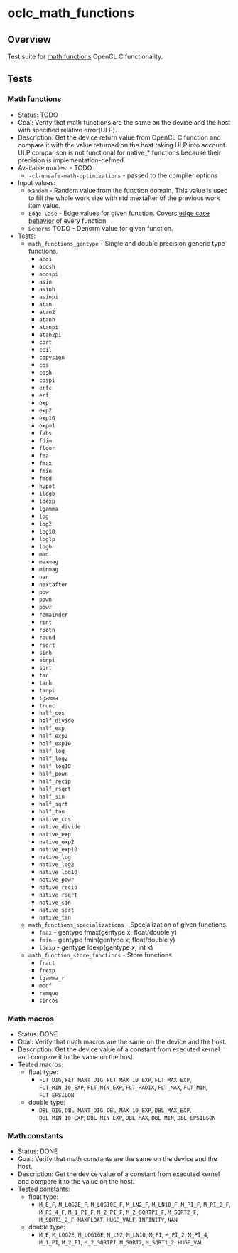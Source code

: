 # oclc_math_functions

## Overview
Test suite for [math functions](https://registry.khronos.org/OpenCL/specs/3.0-unified/html/OpenCL_C.html#math-functions) OpenCL C functionality.

## Tests

### Math functions
* Status: TODO
* Goal: Verify that math functions are the same on the device and the host with specified relative error(ULP).
* Description: Get the device return value from OpenCL C function and compare it with the value returned on the host taking ULP into account.
  ULP comparison is not functional for native_* functions because their precision is implementation-defined.
* Available modes: - TODO
  * `-cl-unsafe-math-optimizations` - passed to the compiler options
* Input values: 
  * `Random` - Random value from the function domain. This value is used to fill the whole work size with std::nextafter of the previous work item value.
  * `Edge Case` - Edge values for given function. Covers [edge case behavior](https://www.khronos.org/registry/OpenCL/specs/3.0-unified/html/OpenCL_C.html#edge-case-behavior) of every function.
  * `Denorms` TODO - Denorm value for given function.
* Tests:
  * `math_functions_gentype` - Single and double precision generic type functions.
    * `acos`
    * `acosh`
    * `acospi`
    * `asin`
    * `asinh`
    * `asinpi`
    * `atan`
    * `atan2`
    * `atanh`
    * `atanpi`
    * `atan2pi`
    * `cbrt`
    * `ceil`
    * `copysign`
    * `cos`
    * `cosh`
    * `cospi`
    * `erfc`
    * `erf`
    * `exp`
    * `exp2`
    * `exp10`
    * `expm1`
    * `fabs`
    * `fdim`
    * `floor`
    * `fma`
    * `fmax`
    * `fmin`
    * `fmod`
    * `hypot`
    * `ilogb` 
    * `ldexp`
    * `lgamma`
    * `log`
    * `log2`
    * `log10`
    * `log1p`
    * `logb`
    * `mad`
    * `maxmag`
    * `minmag`
    * `nan`
    * `nextafter`
    * `pow`
    * `pown`
    * `powr`
    * `remainder`
    * `rint`
    * `rootn`
    * `round`
    * `rsqrt`
    * `sinh`
    * `sinpi`
    * `sqrt`
    * `tan`
    * `tanh`
    * `tanpi`
    * `tgamma`
    * `trunc`
    * `half_cos`
    * `half_divide`
    * `half_exp`
    * `half_exp2`
    * `half_exp10`
    * `half_log`
    * `half_log2`
    * `half_log10`
    * `half_powr`
    * `half_recip`
    * `half_rsqrt`
    * `half_sin`
    * `half_sqrt`
    * `half_tan`
    * `native_cos`
    * `native_divide`
    * `native_exp`
    * `native_exp2`
    * `native_exp10`
    * `native_log`
    * `native_log2`
    * `native_log10`
    * `native_powr`
    * `native_recip`
    * `native_rsqrt`
    * `native_sin`
    * `native_sqrt`
    * `native_tan`
  * `math_functions_specializations` - Specialization of given functions.
    * `fmax` - gentype fmax(gentype x, float/double y)
    * `fmin` - gentype fmin(gentype x, float/double y)
    * `ldexp` - gentype ldexp(gentype x, int k)
  * `math_function_store_functions` - Store functions.
    * `fract`
    * `frexp`
    * `lgamma_r`
    * `modf`
    * `remquo`
    * `sincos`

### Math macros
* Status: DONE
* Goal: Verify that math macros are the same on the device and the host.
* Description: Get the device value of a constant from executed kernel and compare it to the value on the host.
* Tested macros:
  * float type:
    * `FLT_DIG`, `FLT_MANT_DIG`, `FLT_MAX_10_EXP`, `FLT_MAX_EXP`, `FLT_MIN_10_EXP`, `FLT_MIN_EXP`, `FLT_RADIX`, `FLT_MAX`, `FLT_MIN`, `FLT_EPSILON`
  * double type:
    * `DBL_DIG`, `DBL_MANT_DIG`, `DBL_MAX_10_EXP`, `DBL_MAX_EXP`, `DBL_MIN_10_EXP`, `DBL_MIN_EXP`, `DBL_MAX`, `DBL_MIN`, `DBL_EPSILSON`

### Math constants
* Status: DONE
* Goal: Verify that math constants are the same on the device and the host.
* Description: Get the device value of a constant from executed kernel and compare it to the value on the host.
* Tested constants:
  * float type:
    * `M_E_F`, `M_LOG2E_F`, `M_LOG10E_F`, `M_LN2_F`, `M_LN10_F`, `M_PI_F`, `M_PI_2_F`, `M_PI_4_F`, `M_1_PI_F`, `M_2_PI_F`, `M_2_SQRTPI_F`, `M_SQRT2_F`, `M_SQRT1_2_F`, `MAXFLOAT`, `HUGE_VALF`, `INFINITY`, `NAN`
  * double type:
    * `M_E`, `M_LOG2E`, `M_LOG10E`, `M_LN2`, `M_LN10`, `M_PI`, `M_PI_2`, `M_PI_4`, `M_1_PI`, `M_2_PI`, `M_2_SQRTPI`, `M_SQRT2`, `M_SQRT1_2`, `HUGE_VAL`